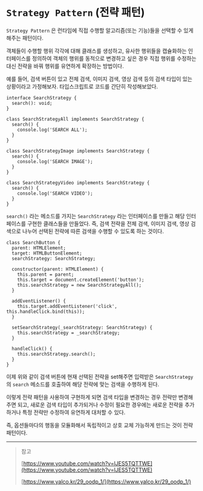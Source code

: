 # `Strategy Pattern` (전략 패턴)

`Strategy Pattern` 은 런타임에 직접 수행할 알고리즘(또는 기능)들을 선택할 수 있게 해주는 패턴이다.

객체들이 수행할 행위 각각에 대해 클래스를 생성하고, 유사한 행위들을 캡슐화하는 인터페이스를 정의하여 객체의 행위를 동적으로 변경하고 싶은 경우 직접 행위를 수정하는 대신 전략을 바꿔 행위를 유연하게 확장하는 방법이다.

예를 들어, 검색 버튼이 있고 전체 검색, 이미지 검색, 영상 검색 등의 검색 타입이 있는 상황이라고 가정해보자. 타입스크립트로 코드를 간단히 작성해보았다.

```tsx
interface SearchStrategy {
  search(): void;
}

class SearchStrategyAll implements SearchStrategy {
  search() {
    console.log('SEARCH ALL');
  }
}

class SearchStrategyImage implements SearchStrategy {
  search() {
    console.log('SEARCH IMAGE');
  }
}

class SearchStrategyVideo implements SearchStrategy {
  search() {
    console.log('SEARCH VIDEO');
  }
}
```

`search()` 라는 메소드를 가지는 `SearchStrategy` 라는 인터페이스를 만들고 해당 인터페이스를 구현한 클래스들을 만들었다. 즉, 검색 전략을 전체 검색, 이미지 검색, 영상 검색으로 나누어 선택된 전략에 따른 검색을 수행할 수 있도록 하는 것이다.

```tsx
class SearchButton {
  parent: HTMLElement;
  target: HTMLButtonElement;
  searchStrategy: SearchStrategy;

  constructor(parent: HTMLElement) {
    this.parent = parent;
    this.target = document.createElement('button');
    this.searchStrategy = new SearchStrategyAll();
  }

  addEventListener() {
    this.target.addEventListener('click', this.handleClick.bind(this));
  }

  setSearchStrategy(_searchStrategy: SearchStrategy) {
    this.searchStrategy = _searchStrategy;
  }

  handleClick() {
    this.searchStrategy.search();
  }
}
```

이제 위와 같이 검색 버튼에 현재 선택된 전략을 set해주면 입력받은 `SearchStrategy` 의 `search` 메소드를 호출하여 해당 전략에 맞는 검색을 수행하게 된다.

이렇게 전략 패턴을 사용하여 구현하게 되면 검색 타입을 변경하는 경우 전략만 변경해주면 되고, 새로운 검색 타입이 추가되거나 수정이 필요한 경우에는 새로운 전략을 추가하거나 특정 전략만 수정하여 유연하게 대처할 수 있다.

즉, 옵션들마다의 행동을 모듈화해서 독립적이고 상호 교체 가능하게 만드는 것이 전략 패턴이다.

---

> 참고
>
> [https://www.youtube.com/watch?v=lJES5TQTTWE](https://www.youtube.com/watch?v=lJES5TQTTWE)
>
> [https://www.yalco.kr/29_oodp_1/](https://www.yalco.kr/29_oodp_1/)
